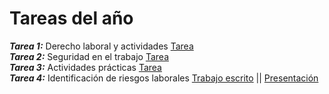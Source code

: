 # Tareas del año
***Tarea 1:*** Derecho laboral y actividades [Tarea](Tarea1/ACTIVIDADES%20DE%20UNIDAD%201%20FOL.pdf)  
***Tarea 2:*** Seguridad en el trabajo [Tarea](Tarea2/Adri%C3%A1n%20Herrera%20Brito_8261750_0.pdf)  
***Tarea 3:*** Actividades prácticas [Tarea](Tarea3/Adri%C3%A1n%20Herrera%20Brito_8297501_0.pdf)  
***Tarea 4:*** Identificación de riesgos laborales [Trabajo escrito](Tarea4/Propuesta%20de%20proyecto%20(1).pdf) || [Presentación](Tarea4/RIESGOS%20LABORALES%20EMPRESA%20FICTICIA%20(1).pdf)
